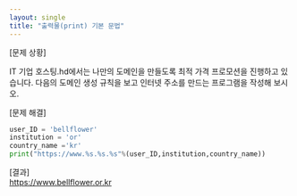 ```yaml
---
layout: single
title: "출력물(print) 기본 문법"
---
```


[문제 상황]

IT 기업 호스팅.hd에서는 나만의 도메인을 만들도록 최적 가격 프로모션을 진행하고 있습니다. 다음의 도메인 생성 규칙을 보고 인터넷 주소를 만드는 프로그램을
작성해 보시오.

[문제 해결]
```python
user_ID = 'bellflower' 
institution = 'or'
country_name ='kr'
print("https://www.%s.%s.%s"%(user_ID,institution,country_name))
```
[결과]  
https://www.bellflower.or.kr

